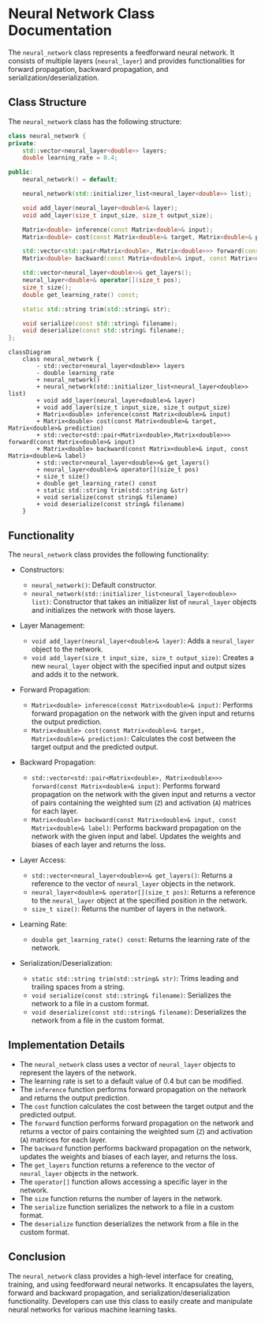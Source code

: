 # Neural Network Class Documentation

The `neural_network` class represents a feedforward neural network. It consists of multiple layers (`neural_layer`) and provides functionalities for forward propagation, backward propagation, and serialization/deserialization.

## Class Structure

The `neural_network` class has the following structure:

```cpp
class neural_network {
private:
    std::vector<neural_layer<double>> layers;
    double learning_rate = 0.4;

public:
    neural_network() = default;

    neural_network(std::initializer_list<neural_layer<double>> list);

    void add_layer(neural_layer<double>& layer);
    void add_layer(size_t input_size, size_t output_size);

    Matrix<double> inference(const Matrix<double>& input);
    Matrix<double> cost(const Matrix<double>& target, Matrix<double>& prediction);

    std::vector<std::pair<Matrix<double>, Matrix<double>>> forward(const Matrix<double>& input);
    Matrix<double> backward(const Matrix<double>& input, const Matrix<double>& label);

    std::vector<neural_layer<double>>& get_layers();
    neural_layer<double>& operator[](size_t pos);
    size_t size();
    double get_learning_rate() const;

    static std::string trim(std::string& str);

    void serialize(const std::string& filename);
    void deserialize(const std::string& filename);
};
```

```mermaid
classDiagram
    class neural_network {
        - std::vector<neural_layer<double>> layers
        - double learning_rate
        + neural_network()
        + neural_network(std::initializer_list<neural_layer<double>> list)
        + void add_layer(neural_layer<double>& layer)
        + void add_layer(size_t input_size, size_t output_size)
        + Matrix<double> inference(const Matrix<double>& input)
        + Matrix<double> cost(const Matrix<double>& target, Matrix<double>& prediction)
        + std::vector<std::pair<Matrix<double>,Matrix<double>>> forward(const Matrix<double>& input)
        + Matrix<double> backward(const Matrix<double>& input, const Matrix<double>& label)
        + std::vector<neural_layer<double>>& get_layers()
        + neural_layer<double>& operator[](size_t pos)
        + size_t size()
        + double get_learning_rate() const
        + static std::string trim(std::string &str)
        + void serialize(const string& filename)
        + void deserialize(const string& filename)
    }
```

## Functionality

The `neural_network` class provides the following functionality:

- Constructors:
    - `neural_network()`: Default constructor.
    - `neural_network(std::initializer_list<neural_layer<double>> list)`: Constructor that takes an initializer list of `neural_layer` objects and initializes the network with those layers.

- Layer Management:
    - `void add_layer(neural_layer<double>& layer)`: Adds a `neural_layer` object to the network.
    - `void add_layer(size_t input_size, size_t output_size)`: Creates a new `neural_layer` object with the specified input and output sizes and adds it to the network.

- Forward Propagation:
    - `Matrix<double> inference(const Matrix<double>& input)`: Performs forward propagation on the network with the given input and returns the output prediction.
    - `Matrix<double> cost(const Matrix<double>& target, Matrix<double>& prediction)`: Calculates the cost between the target output and the predicted output.

- Backward Propagation:
    - `std::vector<std::pair<Matrix<double>, Matrix<double>>> forward(const Matrix<double>& input)`: Performs forward propagation on the network with the given input and returns a vector of pairs containing the weighted sum (`Z`) and activation (`A`) matrices for each layer.
    - `Matrix<double> backward(const Matrix<double>& input, const Matrix<double>& label)`: Performs backward propagation on the network with the given input and label. Updates the weights and biases of each layer and returns the loss.

- Layer Access:
    - `std::vector<neural_layer<double>>& get_layers()`: Returns a reference to the vector of `neural_layer` objects in the network.
    - `neural_layer<double>& operator[](size_t pos)`: Returns a reference to the `neural_layer` object at the specified position in the network.
    - `size_t size()`: Returns the number of layers in the network.

- Learning Rate:
    - `double get_learning_rate() const`: Returns the learning rate of the network.

- Serialization/Deserialization:
    - `static std::string trim(std::string& str)`: Trims leading and trailing spaces from a string.
    - `void serialize(const std::string& filename)`: Serializes the network to a file in a custom format.
    - `void deserialize(const std::string& filename)`: Deserializes the network from a file in the custom format.

## Implementation Details

- The `neural_network` class uses a vector of `neural_layer` objects to represent the layers of the network.
- The learning rate is set to a default value of 0.4 but can be modified.
- The `inference` function performs forward propagation on the network and returns the output prediction.
- The `cost` function calculates the cost between the target output and the predicted output.
- The `forward` function performs forward propagation on the network and returns a vector of pairs containing the weighted sum (`Z`) and activation (`A`) matrices for each layer.
- The `backward` function performs backward propagation on the network, updates the weights and biases of each layer, and returns the loss.
- The `get_layers` function returns a reference to the vector of `neural_layer` objects in the network.
- The `operator[]` function allows accessing a specific layer in the network.
- The `size` function returns the number of layers in the network.
- The `serialize` function serializes the network to a file in a custom format.
- The `deserialize` function deserializes the network from a file in the custom format.

## Conclusion

The `neural_network` class provides a high-level interface for creating, training, and using feedforward neural networks. It encapsulates the layers, forward and backward propagation, and serialization/deserialization functionality. Developers can use this class to easily create and manipulate neural networks for various machine learning tasks.